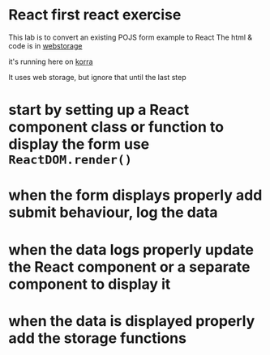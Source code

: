 # React first react exercise
<!--
* From reactjs.org [Add React in one minute](https://reactjs.org/docs/add-react-to-a-website.html)
-->
This lab is to convert an existing POJS form example to React 
The html & code is in [webstorage](webstorage)

it's running here on [korra](https://korra.dawsoncollege.qc.ca/~tricia/js/webstorage/02-demo-input-JSON-webstore-localStorage/JSON.html)

It uses web storage, but ignore that  until the last step

# start by setting up a React component class or function to display the form use  `ReactDOM.render()`

# when the form displays properly add submit behaviour, log the data

# when the data logs properly update the React component or a separate component to display it 

# when the data is displayed properly add the storage functions
